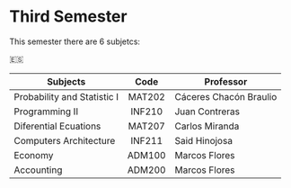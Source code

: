 # Third Semester

This semester there are 6 subjetcs:

:es:

| Subjects                      | Code   | Professor              |
| ----------------------------- |:------:| ---------------------- |
| Probability and Statistic I   | MAT202 | Cáceres Chacón Braulio |
| Programming II                | INF210 | Juan Contreras         |
| Diferential Ecuations         | MAT207 | Carlos Miranda         |
| Computers Architecture        | INF211 | Said Hinojosa          |
| Economy                       | ADM100 | Marcos Flores          |
| Accounting                    | ADM200 | Marcos Flores          |
